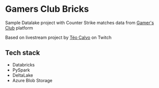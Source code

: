 # Gamers Club Bricks
Sample Datalake project with Counter Strike matches data from [Gamer's Club](https://gamersclub.gg/) platform

Based on livestream project by [Téo Calvo](https://www.twitch.tv/collections/RfkhG2pJ7xY2TA) on Twitch

## Tech stack
- Databricks
- PySpark
- DeltaLake
- Azure Blob Storage
